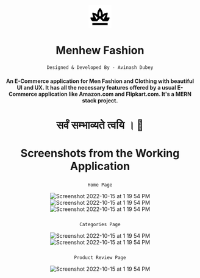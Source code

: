 <div align="center">
  <img width="60" alt="Screenshot 2022-10-15 at 1 19 54 PM" src="https://github.com/avinasdube/menhew-fashion/blob/master/menhew-client/public/menhew.png">

  # Menhew Fashion
    Designed & Developed By - Avinash Dubey

  
#### An E-Commerce application for Men Fashion and Clothing with beautiful UI and UX. It has all the necessary features offered by a usual E-Commerce application like Amazon.com and Flipkart.com. It's a MERN stack project. 

#  सर्वं सम्भाव्यते त्वयि । 🚩

##
  
# Screenshots from the Working Application

### 
    Home Page
 
  <img alt="Screenshot 2022-10-15 at 1 19 54 PM" src="https://github.com/avinasdube/project-screenshots/blob/main/menhew-fashion/screenshots/MNHM1.jpg"> 
  <img alt="Screenshot 2022-10-15 at 1 19 54 PM" src="https://github.com/avinasdube/project-screenshots/blob/main/menhew-fashion/screenshots/MNHM2.jpg">
  <img alt="Screenshot 2022-10-15 at 1 19 54 PM" src="https://github.com/avinasdube/project-screenshots/blob/main/menhew-fashion/screenshots/MNHM3.jpg">

### 
    Categories Page

  <img alt="Screenshot 2022-10-15 at 1 19 54 PM" src="https://github.com/avinasdube/project-screenshots/blob/main/menhew-fashion/screenshots/MNCAT1.jpg">

  <img alt="Screenshot 2022-10-15 at 1 19 54 PM" src="https://github.com/avinasdube/project-screenshots/blob/main/menhew-fashion/screenshots/MNCAT2.jpg">

###
    Product Review Page

  <img alt="Screenshot 2022-10-15 at 1 19 54 PM" src="https://github.com/avinasdube/project-screenshots/blob/main/menhew-fashion/screenshots/MNPRD.jpg">

